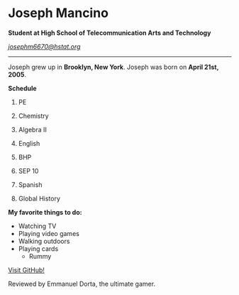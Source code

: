 # Joseph Mancino

**Student at High School of Telecommunication Arts and Technology**

*josephm6670@hstat.org* 

---

Joseph grew up in **Brooklyn, New York**. Joseph was born on **April 21st, 2005**. 



**Schedule**

1. PE

2. Chemistry 

3. Algebra II

4. English 

5. BHP

6. SEP 10

7. Spanish 

8. Global History


**My favorite things to do:**

* Watching TV 
* Playing video games 
* Walking outdoors
* Playing cards
  * Rummy 

[Visit GitHub!](www.github.com)


Reviewed by Emmanuel Dorta, the ultimate gamer.